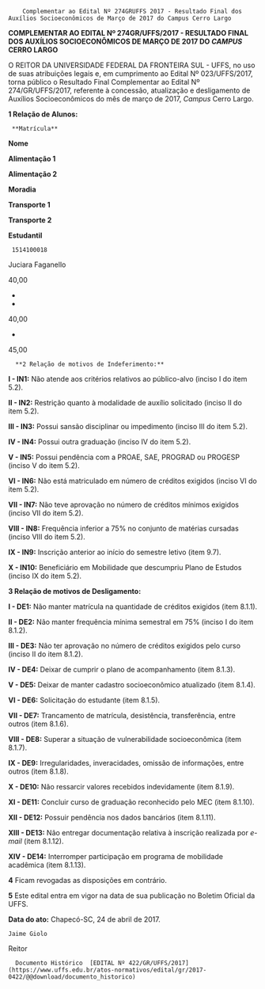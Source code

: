         Complementar ao Edital Nº 274GRUFFS 2017 - Resultado Final dos Auxílios Socioeconômicos de Março de 2017 do Campus Cerro Largo  

**COMPLEMENTAR AO EDITAL Nº 274GR/UFFS/2017 - RESULTADO FINAL DOS AUXÍLIOS SOCIOECONÔMICOS DE MARÇO DE 2017 DO *CAMPUS* CERRO LARGO**

  

 O REITOR DA UNIVERSIDADE FEDERAL DA FRONTEIRA SUL - UFFS, no uso de suas atribuições legais e, em cumprimento ao Edital Nº 023/UFFS/2017, torna público o Resultado Final Complementar ao Edital Nº 274/GR/UFFS/2017, referente à concessão, atualização e desligamento de Auxílios Socioeconômicos do mês de março de 2017, *Campus* Cerro Largo.

  

 **1 Relação de Alunos:** 

     **Matrícula**

   **Nome**

   **Alimentação 1**

   **Alimentação 2**

   **Moradia**

   **Transporte 1**

   **Transporte 2**

   **Estudantil**

     1514100018

   Juciara Faganello

   40,00

   -

   -

   40,00

   -

   45,00

      **2 Relação de motivos de Indeferimento:**

 **I - IN1:** Não atende aos critérios relativos ao público-alvo (inciso I do item 5.2).

 **II - IN2:** Restrição quanto à modalidade de auxílio solicitado (inciso II do item 5.2).

 **III - IN3:** Possui sansão disciplinar ou impedimento (inciso III do item 5.2).

 **IV - IN4:** Possui outra graduação (inciso IV do item 5.2).

 **V - IN5:** Possui pendência com a PROAE, SAE, PROGRAD ou PROGESP (inciso V do item 5.2).

 **VI - IN6:** Não está matriculado em número de créditos exigidos (inciso VI do item 5.2).

 **VII - IN7:** Não teve aprovação no número de créditos mínimos exigidos (inciso VII do item 5.2).

 **VIII - IN8:** Frequência inferior a 75% no conjunto de matérias cursadas (inciso VIII do item 5.2).

 **IX - IN9:** Inscrição anterior ao início do semestre letivo (item 9.7).

 **X - IN10:** Beneficiário em Mobilidade que descumpriu Plano de Estudos (inciso IX do item 5.2).

  **3 Relação de motivos de Desligamento:**

 **I - DE1:** Não manter matrícula na quantidade de créditos exigidos (item 8.1.1).

 **II - DE2:** Não manter frequência mínima semestral em 75% (inciso I do item 8.1.2).

 **III - DE3:** Não ter aprovação no número de créditos exigidos pelo curso (inciso II do item 8.1.2).

 **IV - DE4:** Deixar de cumprir o plano de acompanhamento (item 8.1.3).

 **V - DE5:** Deixar de manter cadastro socioeconômico atualizado (item 8.1.4).

 **VI - DE6:** Solicitação do estudante (item 8.1.5).

 **VII - DE7:** Trancamento de matrícula, desistência, transferência, entre outros (item 8.1.6).

 **VIII - DE8:** Superar a situação de vulnerabilidade socioeconômica (item 8.1.7).

 **IX - DE9:** Irregularidades, inveracidades, omissão de informações, entre outros (item 8.1.8).

 **X - DE10:** Não ressarcir valores recebidos indevidamente (item 8.1.9).

 **XI - DE11:** Concluir curso de graduação reconhecido pelo MEC (item 8.1.10).

 **XII - DE12:** Possuir pendência nos dados bancários (item 8.1.11).

 **XIII - DE13:** Não entregar documentação relativa à inscrição realizada por *e-mail* (item 8.1.12).

 **XIV - DE14:** Interromper participação em programa de mobilidade acadêmica (item 8.1.13).

  

 **4** Ficam revogadas as disposições em contrário.

  

 **5** Este edital entra em vigor na data de sua publicação no Boletim Oficial da UFFS.

   **Data do ato:** Chapecó-SC, 24 de abril de 2017.   
 

    Jaime Giolo   
 Reitor 

      Documento Histórico  [EDITAL Nº 422/GR/UFFS/2017](https://www.uffs.edu.br/atos-normativos/edital/gr/2017-0422/@@download/documento_historico)     
      